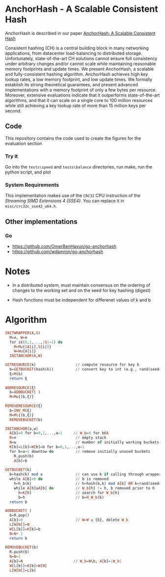 # AnchorHash - A Scalable Consistent Hash

AnchorHash is described in our paper [AnchorHash: A Scalable Consistent Hash](https://arxiv.org/abs/1812.09674)

Consistent hashing (CH) is a central building block in many networking applications, from datacenter load-balancing to distributed storage. Unfortunately, state-of-the-art CH solutions cannot ensure full consistency under arbitrary changes and/or cannot scale while maintaining reasonable memory footprints and update times. We present AnchorHash, a scalable and fully-consistent hashing algorithm. AnchorHash achieves high key lookup rates, a low memory footprint, and low update times. We formally establish its strong theoretical guarantees, and present advanced implementations with a memory footprint of only a few bytes per resource. Moreover, extensive evaluations indicate that it outperforms state-of-the-art algorithms, and that it can scale on a single core to 100 million resources while still achieving a key lookup rate of more than 15 million keys per second.

## Code
This repository contains the code used to create the figures for the evaluation section

### Try it
Go into the `tests\speed` and `tests\balance` directories, run make, run the python script, and plot

### System Requirements
This implementation makes use of the `CRC32` CPU instruction of the *Streaming SIMD Extensions 4 (SSE4)*. You can replace it in `misc/crc32c_sse42_u64.h`. 

## Other implementations

### Go

- https://github.com/OmerBenHayun/go-anchorhash
- https://github.com/wdamron/go-anchorhash

# Notes

* In a distributed system, must maintain consensus on the ordering of changes to the working set and on the seed for key hashing (digest)

* Hash functions must be independent for differenet values of k and b


# Algorithm

```hs
INITWRAPPER(A,S)
  M←∅, W←∅
  for i∈(0,1,...,|S|−1) do 
    M←M∪{(A[i],S[i])}
    W←W∪{A[i]}
  INITANCHOR(A,W)

GETRESOURCE(k)                  // compute resource for key k 
  b←GETBUCKET(hash(k))          // convert key to int (e.g., rand(seed=k)) and call anchorHash
  ξ←M(b)
  return ξ
  
ADDRESOURCE(ξ)
  b←ADDBUCKET( )
  M←M∪{(b,ξ)}
  
REMOVERESOURCE(ξ)
  b←INV_M(ξ)
  M←M\{(b,ξ)}
  REMOVEBUCKET(b)
```

```hs
INITANCHOR(a,w)
  A[b]←0 for b=0,1,...,a−1     // W_b←0 for b∈A
  R←∅                           // empty stack
  N←w                           // mumber of initially working buckets
  K[b]←L[b]←W[b]←b for b=0,1,...,a−1
  for b=a−1 downtow do          // remove initially unused buckets
    R.push(b)
    A[b]←b
    
GETBUCKET(k)
  b←hash(k) mod a               // can use k if calling through wrapper at it is already hash(key)
  while A[b]>0 do               // b is removed
    h←h_b(k)                    // h←hash(b,k) mod A[b] OR k←rand(seed=k), h←k mod A[b]
    while A[h]≥A[b] do          // W_b[h] != h, b removed prior to h
      h←K[h]                    // search for W_b[h]
      b←h                       // b←H_W_b(k)
  return b

ADDBUCKET( )
  b←R.pop()
  A[b]←0                        // W←W ∪ {b}, delete W_b
  L[W[N]]←N
  W[L[b]]←K[b]←b
  N←N+ 1
  return b
  
REMOVEBUCKET(b)
  R.push(b)
  N←N−1
  A[b]←N                       // W_b←W\b, A[b]←|W_b|
  W[L[b]]←K[b]←W[N]
  L[W[N]]←L[b]
```
